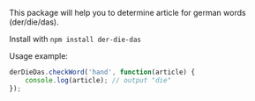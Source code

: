 This package will help you to determine article for german words (der/die/das).

Install with `npm install der-die-das`

Usage example:

```js
derDieDas.checkWord('hand', function(article) {
    console.log(article); // output "die"
});
```
